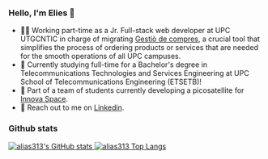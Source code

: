 ### Hello, I'm Elies 👋

- 👨‍💻 Working part-time as a Jr. Full-stack web developer at UPC UTGCNTIC in charge of migrating [Gestiò de compres](https://serveis.utgcntic.upc.edu/ca/gestio-de-compres), a crucial tool that simplifies the process of ordering products or services that are needed for the smooth operations of all UPC campuses.
- 📡 Currently studying full-time for a Bachelor's degree in Telecommunications Technologies and Services Engineering at UPC School of Telecommunications Engineering (ETSETB)!
- 🚀 Part of a team of students currently developing a picosatellite for [Innova Space](https://www.innova-space.com/en/).
- 📣 Reach out to me on [Linkedin](https://www.linkedin.com/in/elies-garcia-alvira/).

### Github stats

<a href="https://github.com/anuraghazra/github-readme-stats">
  <picture>
    <img title="alias313's GitHub stats" align="top" src="https://github-readme-stats.vercel.app/api?username=alias313&theme=transparent&show_icons=true&count_private=true&bg_color=00000000&hide_border=true&rank_icon=github&include_all_commits=true&hide=stars" />
  </picture>
</a>
<a href="https://github.com/anuraghazra/github-readme-stats">
  <picture>
    <img title="alias313 Top Langs" align="top" src="https://github-readme-stats.vercel.app/api/top-langs/?username=alias313&theme=transparent&show_icons=true&hide_border=true&size_weight=0.5&count_weight=0.5&layout=donut&langs_count=6&hide=assembly,scilab,html,c%2B%2B" />
  </picture>
</a>
